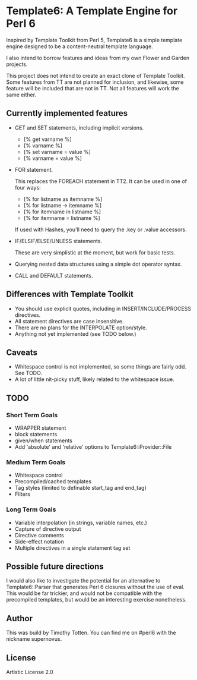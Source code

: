 # Template6: A Template Engine for Perl 6 #

Inspired by Template Toolkit from Perl 5,
Template6 is a simple template engine designed to be
a content-neutral template language.

I also intend to borrow features and ideas from
my own Flower and Garden projects.

This project does not intend to create an exact clone of
Template Toolkit. Some features from TT are not planned for
inclusion, and likewise, some feature will be included that
are not in TT. Not all features will work the same either.

## Currently implemented features

*    GET and SET statements, including implicit versions.

     * [% get varname %]
     * [% varname %]
     * [% set varname = value %]
     * [% varname = value %]

*    FOR statement.

     This replaces the FOREACH statement in TT2.
     It can be used in one of four ways:

     * [% for listname as itemname %]
     * [% for listname -> itemname %]
     * [% for itemname in listname %]
     * [% for itemname = listname %]

     If used with Hashes, you'll need to query the .key or .value accessors.

*    IF/ELSIF/ELSE/UNLESS statements.

     These are very simplistic at the moment, but work for basic tests.

*    Querying nested data structures using a simple dot operator syntax.
*    CALL and DEFAULT statements.

## Differences with Template Toolkit

 * You should use explicit quotes, including in INSERT/INCLUDE/PROCESS directives.
 * All statement directives are case insensitive.
 * There are no plans for the INTERPOLATE option/style.
 * Anything not yet implemented (see TODO below.)

## Caveats

 * Whitespace control is not implemented, so some things are fairly odd. See TODO.
 * A lot of little nit-picky stuff, likely related to the whitespace issue.

## TODO

### Short Term Goals

 * WRAPPER statement
 * block statements
 * given/when statements
 * Add 'absolute' and 'relative' options to Template6::Provider::File

### Medium Term Goals

 * Whitespace control
 * Precompiled/cached templates
 * Tag styles (limited to definable start_tag and end_tag)
 * Filters

### Long Term Goals

 * Variable interpolation (in strings, variable names, etc.)
 * Capture of directive output
 * Directive comments
 * Side-effect notation
 * Multiple directives in a single statement tag set

## Possible future directions

I would also like to investigate the potential for an alternative to Template6::Parser that
generates Perl 6 closures without the use of eval. This would be far trickier, and would not
be compatible with the precompiled templates, but would be an interesting exercise nonetheless.

## Author

This was build by Timothy Totten. You can find me on #perl6 with the nickname supernovus.

## License

Artistic License 2.0

